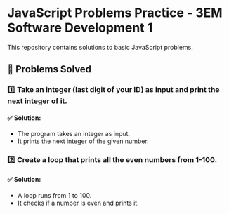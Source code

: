 # JavaScript Problems Practice - 3EM Software Development 1

This repository contains solutions to basic JavaScript problems.

## 🚀 Problems Solved

### 1️⃣ Take an integer (last digit of your ID) as input and print the next integer of it.
#### ✅ Solution:
- The program takes an integer as input.
- It prints the next integer of the given number.

### 2️⃣ Create a loop that prints all the even numbers from 1-100.
#### ✅ Solution:
- A loop runs from 1 to 100.
- It checks if a number is even and prints it.




